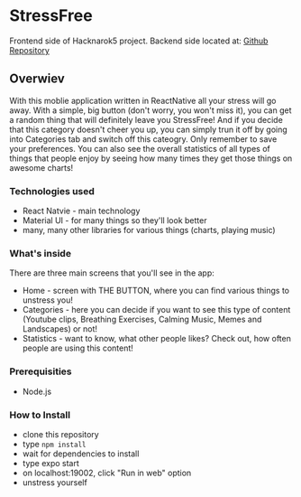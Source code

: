 # StressFree

Frontend side of Hacknarok5 project. Backend side located at: [Github Repository](https://github.com/tomros766/StressFreeServer)

## Overwiev
With this moblie application written in ReactNative all your stress will go away. With a simple, big button (don't worry, you won't miss it), you can get a random thing that will definitely leave you StressFree! And if you decide that this category doesn't cheer you up, you can simply trun it off by going into Categories tab and switch off this cateogry. Only remember to save your preferences. You can also see the overall statistics of all types of things that people enjoy by seeing how many times they get those things on awesome charts!

### Technologies used
* React Natvie - main technology
* Material UI - for many things so they'll look better
* many, many other libraries for various things (charts, playing music)

### What's inside
There are three main screens that you'll see in the app:
* Home - screen with THE BUTTON, where you can find various things to unstress you!
* Categories - here you can decide if you want to see this type of content (Youtube clips, Breathing Exercises, Calming Music, Memes and Landscapes) or not!
* Statistics - want to know, what other people likes? Check out, how often people are using this content!

### Prerequisities
* Node.js

### How to Install
* clone this repository
* type `npm install`
* wait for dependencies to install
* type expo start
* on localhost:19002, click "Run in web" option
* unstress yourself
